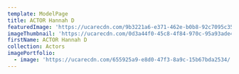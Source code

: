 ```yaml
---
template: ModelPage
title: ACTOR Hannah D
featuredImage: 'https://ucarecdn.com/9b3221a6-e371-462e-b0b8-92c7095c3548/'
imageThumbnail: 'https://ucarecdn.com/0d3a44f0-45c8-4f84-970c-95a93ade46f0/'
firstName: ACTOR Hannah D
collection: Actors
imagePortfolio:
  - image: 'https://ucarecdn.com/655925a9-e8d0-47f3-8a9c-15b67bda2534/'
---
```


